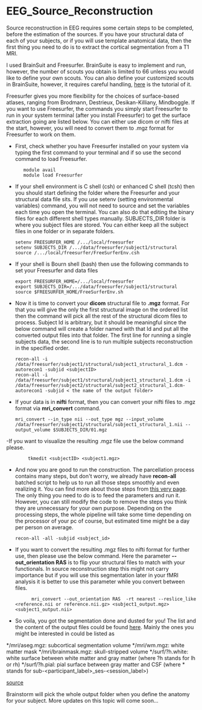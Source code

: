 # EEG_Source_Reconstruction


Source reconstruction in EEG requires some certain steps to be completed, before the estimation of the sources. If you have your structural data of each of your subjects, or if you will use template anatomical data, then the first thing you need to do is to extract the cortical segmentation from a T1 MRI.

I used BrainSuit and Freesurfer. BrainSuite is easy to implement and run, however, the number of scouts you obtain is limited to 66 unless you would like to define your own scouts. You can also define your customized scouts in BrainSuite, however, it requires careful handling, [here](http://brainsuite.org/video-tutorials/custom-atlas/) is the tutorial of it. 

Freesurfer gives you more flexibility for the choices of surface-based atlases, ranging from Brodmann, Destrieux, Desikan-Killiany,  Mindboggle. If you want to use Freesurfer, the commands you simply start Freesurfer to run in your system terminal (after you install Freesurfer) to get the surface extraction going are listed below. You can either use dicom or nifti files at the start, however, you will need to convert them to .mgz format for Freesurfer to work on them.

- First, check whether you have Freesurfer installed on your system via typing the first command to your terminal and if so use the second command to load Freesurfer.

         module avail
         module load Freesurfer

- If your shell environment is C shell (csh) or enhanced C shell (tcsh) then you should start defining the folder where the Freesurfer and your structural data file sits. If you use setenv (setting environmental variables) command, you will not need to source and set the variables each time you open the terminal. You can also do that editing the binary files for each different shell types manually. SUBJECTS_DIR folder is where you subject files are stored. You can either keep all the subject files in one folder or in separate folders.

      setenv FREESURFER_HOME /.../local/freesurfer
      setenv SUBJECTS_DIR /.../data/freesurfer/subject1/structural
      source /.../local/freesurfer/FreeSurferEnv.csh


- If your shell is Bourn shell (bash) then use the following commands to set your Freesurfer and data files

      export FREESURFER_HOME=/.../local/freesurfer
      export SUBJECTS_DIR=/.../data/freesurfer/subject1/structural
      source $FREESURFER_HOME/FreeSurferEnv.sh

- Now it is time to convert your **dicom** structural file to **.mgz** format. For that you will give the only the first structural image on the ordered list then the command will pick all the rest of the structural dicom files to process. Subject Id is arbitrary, but it should be meaningful since the below command will create a folder named with that Id and put all the converted output files into that folder. The first line for running a single subjects data, the second line is to run multiple subjects reconstruction in the specified order.

      recon-all -i /data/freesurfer/subject1/structural/subject1_structural_1.dcm -autorecon1 -subjid <subjectID>
      recon-all -i /data/freesurfer/subject1/structural/subject1_structural_1.dcm -i /data/freesurfer/subject2/structural/subject2_structural_1.dcm-autorecon1 -subjid < the name of the output folder>


- If your data is in **nifti** format, then you can convert your nifti files to .mgz format via **mri_convert** command. 

      mri_convert --in_type nii --out_type mgz --input_volume /data/freesurfer/subject1/structural/subject1_structural_1.nii --      output_volume $SUBJECTS_DIR/01.mgz

-If you want to visualize the resulting .mgz file use the below command please. 

            tkmedit <subjectID> <subject1.mgz>

- And now you are good to run the construction. The parcellation process contains many steps, but don't worry, we already have **recon-all** batched script to help us to run all those steps smoothly and even realizing it. You can find more about those steps from [this very page](http://surfer.nmr.mgh.harvard.edu/fswiki/ReconAllDevTable). The only thing you need to do is to feed the parameters and run it. However, you can still modify the code to remove the steps you think they are unnecessary for your own purpose. Depending on the processing steps, the whole pipeline will take some time depending on the processor of your pc of course, but estimated time might be a day per person on average.

      recon-all -all -subjid <subject_id>
      
 - If you want to convert the resulting .mgz files to nifti format for further use, then please use the below command. Here the parameter **--out_orientation RAS** is to flip your structural files to match with your functionals. In source reconstruction step this might not carry importance but if you will use this segmentation later in your fMRI analysis it is better to use this parameter while you convert between files. 
 
             mri_convert --out_orientation RAS  -rt nearest --reslice_like <reference.nii or reference.nii.gz> <subject1_output.mgz> <subject1_output.nii>



- So voila, you got the segmentation done and dusted for you! The list and the content of the output files could be found [here](https://surfer.nmr.mgh.harvard.edu/fswiki/ReconAllOutputFiles). Mainly the ones you might be interested in could be listed as 

*/mri/aseg.mgz: subcortical segmentation volume
*/mri/wm.mgz: white matter mask
*/mri/brainmask.mgz: skull-stripped volume
*/surf/?h.white: white surface between white matter and gray matter (where ?h stands for lh or rh)
*/surf/?h.pial: pial surface between gray matter and CSF (where * stands for sub-<participant_label>_ses-<session_label>) 

[source](http://www.clinica.run/doc/Pipelines/T1_FreeSurfer/)

Brainstorm will pick the whole output folder when you define the anatomy for your subject. More updates on this topic will come soon... 




